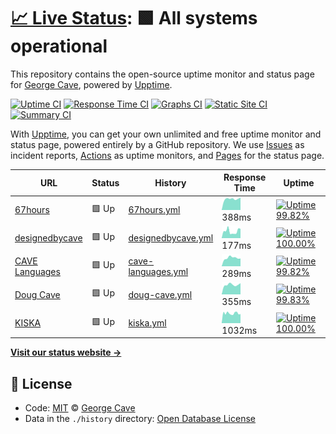 # [📈 Live Status](https://designedbycave.co.uk): <!--live status--> **🟩 All systems operational**

This repository contains the open-source uptime monitor and status page for [George Cave](https://www.designedbycave.co.uk), powered by [Upptime](https://github.com/upptime/upptime).

[![Uptime CI](https://github.com/koj-co/upptime/workflows/Uptime%20CI/badge.svg)](https://github.com/koj-co/upptime/actions?query=workflow%3A%22Uptime+CI%22)
[![Response Time CI](https://github.com/koj-co/upptime/workflows/Response%20Time%20CI/badge.svg)](https://github.com/koj-co/upptime/actions?query=workflow%3A%22Response+Time+CI%22)
[![Graphs CI](https://github.com/koj-co/upptime/workflows/Graphs%20CI/badge.svg)](https://github.com/koj-co/upptime/actions?query=workflow%3A%22Graphs+CI%22)
[![Static Site CI](https://github.com/koj-co/upptime/workflows/Static%20Site%20CI/badge.svg)](https://github.com/koj-co/upptime/actions?query=workflow%3A%22Static+Site+CI%22)
[![Summary CI](https://github.com/koj-co/upptime/workflows/Summary%20CI/badge.svg)](https://github.com/koj-co/upptime/actions?query=workflow%3A%22Summary+CI%22)

With [Upptime](https://upptime.js.org), you can get your own unlimited and free uptime monitor and status page, powered entirely by a GitHub repository. We use [Issues](https://github.com/gcsalzburg/upptime/issues) as incident reports, [Actions](https://github.com/gcsalzburg/upptime/actions) as uptime monitors, and [Pages](https://designedbycave.co.uk) for the status page.

<!--start: status pages-->
<!-- This summary is generated by Upptime (https://github.com/upptime/upptime) -->
<!-- Do not edit this manually, your changes will be overwritten -->

| URL                                                | Status | History                                                                                               | Response Time                                                                       | Uptime                                                                                                                                                                                                                             |
| -------------------------------------------------- | ------ | ----------------------------------------------------------------------------------------------------- | ----------------------------------------------------------------------------------- | ---------------------------------------------------------------------------------------------------------------------------------------------------------------------------------------------------------------------------------- |
| [67hours](https://www.67hours.co.uk)               | 🟩 Up  | [67hours.yml](https://github.com/gcsalzburg/upptime/commits/master/history/67hours.yml)               | <img alt="Response time graph" src="./graphs/67hours.png" height="20"> 388ms        | [![Uptime 99.82%](https://img.shields.io/endpoint?url=https%3A%2F%2Fraw.githubusercontent.com%2Fgcsalzburg%2Fupptime%2Fmaster%2Fapi%2F67hours%2Fuptime.json)](https://gcsalzburg.github.io/upptime/history/67hours)                |
| [designedbycave](https://www.designedbycave.co.uk) | 🟩 Up  | [designedbycave.yml](https://github.com/gcsalzburg/upptime/commits/master/history/designedbycave.yml) | <img alt="Response time graph" src="./graphs/designedbycave.png" height="20"> 177ms | [![Uptime 100.00%](https://img.shields.io/endpoint?url=https%3A%2F%2Fraw.githubusercontent.com%2Fgcsalzburg%2Fupptime%2Fmaster%2Fapi%2Fdesignedbycave%2Fuptime.json)](https://gcsalzburg.github.io/upptime/history/designedbycave) |
| [CAVE Languages](https://www.cavelanguages.co.uk)  | 🟩 Up  | [cave-languages.yml](https://github.com/gcsalzburg/upptime/commits/master/history/cave-languages.yml) | <img alt="Response time graph" src="./graphs/cave-languages.png" height="20"> 289ms | [![Uptime 99.82%](https://img.shields.io/endpoint?url=https%3A%2F%2Fraw.githubusercontent.com%2Fgcsalzburg%2Fupptime%2Fmaster%2Fapi%2Fcave-languages%2Fuptime.json)](https://gcsalzburg.github.io/upptime/history/cave-languages)  |
| [Doug Cave](https://www.dougcave.co.uk)            | 🟩 Up  | [doug-cave.yml](https://github.com/gcsalzburg/upptime/commits/master/history/doug-cave.yml)           | <img alt="Response time graph" src="./graphs/doug-cave.png" height="20"> 355ms      | [![Uptime 99.83%](https://img.shields.io/endpoint?url=https%3A%2F%2Fraw.githubusercontent.com%2Fgcsalzburg%2Fupptime%2Fmaster%2Fapi%2Fdoug-cave%2Fuptime.json)](https://gcsalzburg.github.io/upptime/history/doug-cave)            |
| [KISKA](https://www.kiska.com)                     | 🟩 Up  | [kiska.yml](https://github.com/gcsalzburg/upptime/commits/master/history/kiska.yml)                   | <img alt="Response time graph" src="./graphs/kiska.png" height="20"> 1032ms         | [![Uptime 100.00%](https://img.shields.io/endpoint?url=https%3A%2F%2Fraw.githubusercontent.com%2Fgcsalzburg%2Fupptime%2Fmaster%2Fapi%2Fkiska%2Fuptime.json)](https://gcsalzburg.github.io/upptime/history/kiska)                   |

<!--end: status pages-->

[**Visit our status website →**](https://designedbycave.co.uk)

## 📄 License

- Code: [MIT](./LICENSE) © [George Cave](https://www.designedbycave.co.uk)
- Data in the `./history` directory: [Open Database License](https://opendatacommons.org/licenses/odbl/1-0/)
